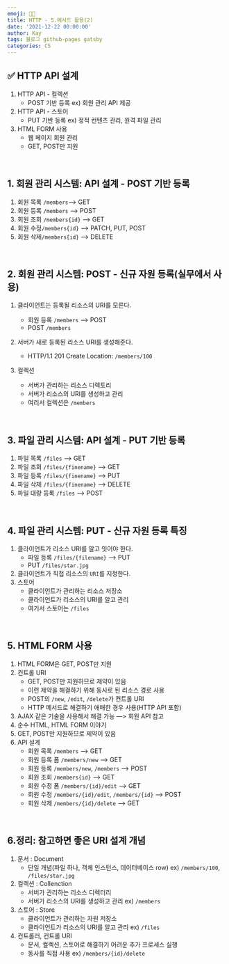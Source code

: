 ```yaml
---
emoji: 👨‍💻
title: HTTP - 5.메서드 활용(2)
date: '2021-12-22 00:00:00'
author: Kay
tags: 블로그 github-pages gatsby
categories: CS
---
```


## ✅ HTTP API 설계

1. HTTP API - 컬렉션
   - POST 기반 등록 ex) 회원 관리 API 제공
2. HTTP API - 스토어
   - PUT 기반 등록 ex) 정적 컨텐츠 관리, 원격 파일 관리
3. HTML FORM 사용
   - 웹 페이지 회원 관리
   - GET, POST만 지원

<br>

## 1. 회원 관리 시스템: API 설계 - POST 기반 등록

1. 회원 목록 `/members`—> GET
2. 회원 등록 `/members` —> POST
3. 회원 조회 `/members{id}` —> GET
4. 회원 수정`/members{id}` —> PATCH, PUT, POST
5. 회원 삭제`/members{id}` —> DELETE

<br>

## 2. 회원 관리 시스템: POST - 신규 자원 등록(실무에서 사용)

1. 클라이언트는 등록될 리소스의 URI를 모른다.

   - 회원 등록 `/members` —> POST
   - POST `/members`

2. 서버가 새로 등록된 리소스 URI를 생성해준다.

   - HTTP/1.1 201 Create Location: `/members/100`

3. 컬렉션
   - 서버가 관리하는 리소스 디렉토리
   - 서버가 리소스의 URI를 생성하고 관리
   - 여리서 컬렉션은 `/members`

<br>

## 3. 파일 관리 시스템: API 설계 - PUT 기반 등록

1. 파일 목록 `/files` —> GET
2. 파일 조회 `/files/{finename}` —> GET
3. 파일 등록 `/files/{finename}` —> PUT
4. 파일 삭제 `/files/{finename}` —> DELETE
5. 파일 대량 등록 `/files` —> POST

<br>

## 4. 파일 관리 시스템: PUT - 신규 자원 등록 특징

1. 클라이언트가 리소스 URI를 알고 잇어야 한다.
   - 파일 등록 `/files/{filename}` —> PUT
   - PUT `/files/star.jpg`
2. 클라이언트가 직접 리소스의 `URI`를 지정한다.
3. 스토어
   - 클라이언트가 관리하는 리소스 저장소
   - 클라이언트가 리소스의 URI를 알고 관리
   - 여기서 스토어는 `/files`

<br>

## 5. HTML FORM 사용

1. HTML FORM은 GET, POST만 지원
2. 컨트롤 URI
   - GET, POST만 지원하므로 제약이 있음
   - 이런 제약을 해결하기 위해 동사로 된 리소스 경로 사용
   - POST의 `/new`, `/edit`, `/delete`가 컨트롤 URI
   - HTTP 메서드로 해결하기 애매한 경우 사용(HTTP API 포함)
3. AJAX 같은 기술을 사용해서 해결 가능 —> 회원 API 참고
4. 순수 HTML, HTML FORM 이야기
5. GET, POST만 지원하므로 제약이 있음
6. API 설계
   - 회원 목록 `/members` —> GET
   - 회원 등록 폼 `/members/new` —> GET
   - 회원 등록 `/members/new`, `/members` —> POST
   - 회원 조회 `/members{id}` —> GET
   - 회원 수정 폼 `/members/{id}/edit` —> GET
   - 회원 수정 `/members/{id}/edit`, `/members/{id}` —> POST
   - 회원 삭제 `/members/{id}/delete` —> GET

<br>

## 6.정리: 참고하면 좋은 URI 설계 개념

1. 문서 : Document
   - 단일 개념(파일 하나, 객체 인스턴스, 데이터베이스 row) ex) `/members/100`, `/files/star.jpg`
2. 컬렉션 : Collenction
   - 서버가 관리하는 리소스 디렉터리
   - 서버가 리소스의 URI를 생성하고 관리
     ex) `/members`
3. 스토어 : Store
   - 클라이언트가 관리하는 자원 저장소
   - 클라이언트가 리소스의 URI를 알고 관리 ex) `/files`
4. 컨트롤러, 컨트롤 URI
   - 문서, 컬렉션, 스토어로 해결하기 어려운 추가 프로세스 실행
   - 동사를 직접 사용 ex) `/members/{id}/delete`

```toc

```
